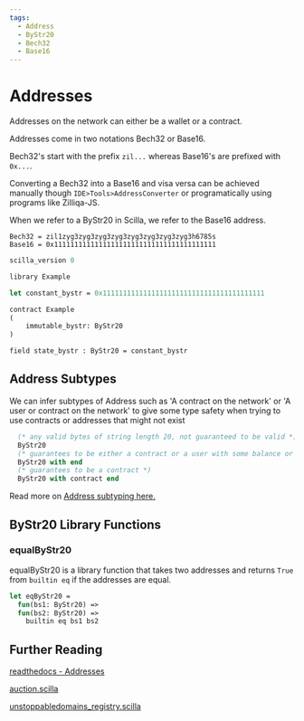 ```yaml
---
tags:
  - Address
  - ByStr20
  - Bech32
  - Base16
---
```


# Addresses

Addresses on the network can either be a wallet or a contract.

Addresses come in two notations Bech32 or Base16.

Bech32's start with the prefix ```zil...``` whereas Base16's are prefixed with ```0x...```.

Converting a Bech32 into a Base16 and visa versa can be achieved manually though ```IDE>Tools>AddressConverter``` or programatically using programs like Zilliqa-JS.

When we refer to a ByStr20 in Scilla, we refer to the Base16 address.

```text
Bech32 = zil1zyg3zyg3zyg3zyg3zyg3zyg3zyg3zyg3h6785s
Base16 = 0x1111111111111111111111111111111111111111
```

```ocaml
scilla_version 0

library Example

let constant_bystr = 0x1111111111111111111111111111111111111111

contract Example
(
    immutable_bystr: ByStr20
)

field state_bystr : ByStr20 = constant_bystr
```

## Address Subtypes

We can infer subtypes of Address such as 'A contract on the network' or 'A user or contract on the network' to give some type safety when trying to use contracts or addresses that might not exist

```ocaml
  (* any valid bytes of string length 20, not guaranteed to be valid *)
  ByStr20
  (* guarantees to be either a contract or a user with some balance or nonce >= 1*)
  ByStr20 with end
  (* guarantees to be a contract *)
  ByStr20 with contract end
```

Read more on [Address subtyping here.](https://scilla.readthedocs.io/en/latest/scilla-in-depth.html?highlight=with%20end#address-subtyping)

## ByStr20 Library Functions

### equalByStr20

equalByStr20 is a library function that takes two addresses and returns ```True``` from ```builtin eq``` if the addresses are equal.

```ocaml
let eqByStr20 =
  fun(bs1: ByStr20) =>
  fun(bs2: ByStr20) =>
    builtin eq bs1 bs2
```

## Further Reading

[readthedocs - Addresses](https://scilla.readthedocs.io/en/latest/scilla-in-depth.html?highlight=bystr20#addresses)

[auction.scilla](https://github.com/Zilliqa/scilla/blob/master/tests/contracts/auction.scilla)

[unstoppabledomains_registry.scilla](https://github.com/Zilliqa/zli/blob/c35fbac35edb5c6987b8a5881490a7cacb4cb1be/testsuite/contracts/UnstoppableDomains/Registry.scilla)
